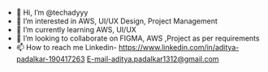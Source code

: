- 👋 Hi, I’m @techadyyy
- 👀 I’m interested in AWS, UI/UX Design, Project Management
- 🌱 I’m currently learning AWS, UI/UX
- 💞️ I’m looking to collaborate on FIGMA, AWS ,Project as per requirements
- 📫 How to reach me Linkedin- https://www.linkedin.com/in/aditya-padalkar-190417263
                     E-mail-aditya.padalkar1312@gmail.com

<!---
techadyyy/techadyyy is a ✨ special ✨ repository because its `README.md` (this file) appears on your GitHub profile.
You can click the Preview link to take a look at your changes.
--->
